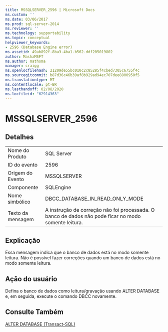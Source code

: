 ```yaml
---
title: MSSQLSERVER_2596 | Microsoft Docs
ms.custom: ''
ms.date: 03/06/2017
ms.prod: sql-server-2014
ms.reviewer: ''
ms.technology: supportability
ms.topic: conceptual
helpviewer_keywords:
- 2596 (Database Engine error)
ms.assetid: 49ab892f-8ba3-4ba1-b562-ddf205019802
author: MashaMSFT
ms.author: mathoma
manager: craigg
ms.openlocfilehash: 21209de55bc010c2c85285f4cbed7305c6755f4c
ms.sourcegitcommit: b87d36c46b39af8b929ad94ec707dee8800950f5
ms.translationtype: MT
ms.contentlocale: pt-BR
ms.lasthandoff: 02/08/2020
ms.locfileid: "62914363"
---
```

# <a name="mssqlserver_2596"></a>MSSQLSERVER_2596
    
## <a name="details"></a>Detalhes  
  
|||  
|-|-|  
|Nome do Produto|SQL Server|  
|ID do evento|2596|  
|Origem do Evento|MSSQLSERVER|  
|Componente|SQLEngine|  
|Nome simbólico|DBCC_DATABASE_IN_READ_ONLY_MODE|  
|Texto da mensagem|A instrução de correção não foi processada. O banco de dados não pode ficar no modo somente leitura.|  
  
## <a name="explanation"></a>Explicação  
 Essa mensagem indica que o banco de dados está no modo somente leitura. Não é possível fazer correções quando um banco de dados está no modo somente leitura.  
  
## <a name="user-action"></a>Ação do usuário  
 Defina o banco de dados como leitura/gravação usando ALTER DATABASE e, em seguida, execute o comando DBCC novamente.  
  
## <a name="see-also"></a>Consulte Também  
 [ALTER DATABASE &#40;Transact-SQL&#41;](/sql/t-sql/statements/alter-database-transact-sql)  
  
  
